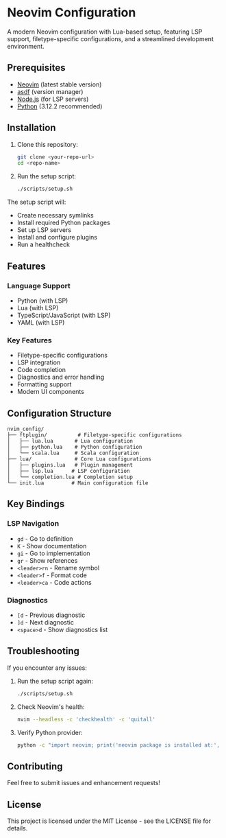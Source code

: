 # Neovim Configuration

A modern Neovim configuration with Lua-based setup, featuring LSP support, filetype-specific configurations, and a streamlined development environment.

## Prerequisites

- [Neovim](https://neovim.io/) (latest stable version)
- [asdf](https://asdf-vm.com/) (version manager)
- [Node.js](https://nodejs.org/) (for LSP servers)
- [Python](https://www.python.org/) (3.12.2 recommended)

## Installation

1. Clone this repository:
   ```bash
   git clone <your-repo-url>
   cd <repo-name>
   ```

2. Run the setup script:
   ```bash
   ./scripts/setup.sh
   ```

The setup script will:
- Create necessary symlinks
- Install required Python packages
- Set up LSP servers
- Install and configure plugins
- Run a healthcheck

## Features

### Language Support
- Python (with LSP)
- Lua (with LSP)
- TypeScript/JavaScript (with LSP)
- YAML (with LSP)

### Key Features
- Filetype-specific configurations
- LSP integration
- Code completion
- Diagnostics and error handling
- Formatting support
- Modern UI components

## Configuration Structure

```
nvim_config/
├── ftplugin/          # Filetype-specific configurations
│   ├── lua.lua       # Lua configuration
│   ├── python.lua    # Python configuration
│   └── scala.lua     # Scala configuration
├── lua/              # Core Lua configurations
│   ├── plugins.lua   # Plugin management
│   ├── lsp.lua      # LSP configuration
│   └── completion.lua # Completion setup
└── init.lua         # Main configuration file
```

## Key Bindings

### LSP Navigation
- `gd` - Go to definition
- `K` - Show documentation
- `gi` - Go to implementation
- `gr` - Show references
- `<leader>rn` - Rename symbol
- `<leader>f` - Format code
- `<leader>ca` - Code actions

### Diagnostics
- `[d` - Previous diagnostic
- `]d` - Next diagnostic
- `<space>d` - Show diagnostics list

## Troubleshooting

If you encounter any issues:

1. Run the setup script again:
   ```bash
   ./scripts/setup.sh
   ```

2. Check Neovim's health:
   ```bash
   nvim --headless -c 'checkhealth' -c 'quitall'
   ```

3. Verify Python provider:
   ```bash
   python -c "import neovim; print('neovim package is installed at:', neovim.__file__)"
   ```

## Contributing

Feel free to submit issues and enhancement requests!

## License

This project is licensed under the MIT License - see the LICENSE file for details.
